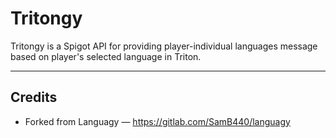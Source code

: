 Tritongy
=============

Tritongy is a Spigot API for providing player-individual languages message based on player's selected language in Triton.

<hr>

## Credits

* Forked from Languagy — https://gitlab.com/SamB440/languagy
